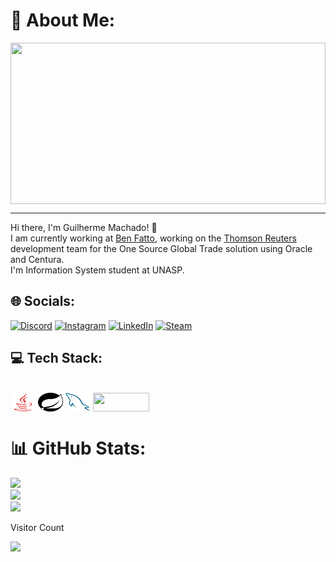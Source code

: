 # 💫 About Me:
<img align="center" src="https://media.tenor.com/GfSX-u7VGM4AAAAC/coding.gif" width="100%" height="258px"/>

---

Hi there, I'm Guilherme Machado! 👋
<br>
I am currently working at <a href="https://benfatto.net.br/pt/">Ben Fatto</a>, working on the <a href="https://www.thomsonreuters.com/en.html">Thomson Reuters</a> development team for the One Source Global Trade solution using Oracle and Centura.
<br>
I'm Information System student at UNASP. 


## 🌐 Socials:
[![Discord](https://img.shields.io/badge/Discord-%237289DA.svg?logo=discord&logoColor=white)](https://discord.gg/nibironts#2119) [![Instagram](https://img.shields.io/badge/Instagram-%23E4405F.svg?logo=Instagram&logoColor=white)](https://www.instagram.com/nibiro_gcm/) [![LinkedIn](https://img.shields.io/badge/LinkedIn-%230077B5.svg?logo=linkedin&logoColor=white)](https://www.linkedin.com/in/guilhermedecarvalhomachado/)
<a href="https://steamcommunity.com/id/gordinhofavelado/">![Steam](https://img.shields.io/badge/steam-%237289DA.svg?logo=steam&logoColor=white)</a>

## 💻 Tech Stack:
<div style="display: inline_block">
  <br><img align="center" height="30" width="40" src="https://raw.githubusercontent.com/devicons/devicon/master/icons/java/java-plain.svg">
  <img align="center" height="30" width="40" src="https://raw.githubusercontent.com/devicons/devicon/master/icons/spring/spring-plain.svg">
  <img align="center" height="30" width="40" src="https://raw.githubusercontent.com/devicons/devicon/master/icons/mysql/mysql-plain.svg">
  <img align="center" height="30" width="90" src="https://1000logos.net/wp-content/uploads/2017/04/Font-Oracle-Logo-500x161.jpg">
  
  
  
  
  # 📊 GitHub Stats:
  ![](https://github-readme-stats.vercel.app/api?username=nibiroo&theme=radical&hide_border=false&include_all_commits=true&count_private=true)<br/>
  ![](https://github-readme-streak-stats.herokuapp.com/?user=nibiroo&theme=radical&hide_border=false)<br/>
  ![](https://github-readme-stats.vercel.app/api/top-langs/?username=nibiroo&theme=radical&hide_border=false&include_all_commits=true&count_private=true&layout=compact)
  <br>
  <p> Visitor Count </p>
  <img src="https://profile-counter.glitch.me/nibiroo/count.svg" />